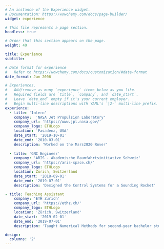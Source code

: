 ```yaml
---
# An instance of the Experience widget.
# Documentation: https://wowchemy.com/docs/page-builder/
widget: experience

# This file represents a page section.
headless: true

# Order that this section appears on the page.
weight: 40

title: Experience
subtitle:

# Date format for experience
#   Refer to https://wowchemy.com/docs/customization/#date-format
date_format: Jan 2006

# Experiences.
#   Add/remove as many `experience` items below as you like.
#   Required fields are `title`, `company`, and `date_start`.
#   Leave `date_end` empty if it's your current employer.
#   Begin multi-line descriptions with YAML's `|2-` multi-line prefix.
experience:
  - title: 'Intern'
    company:  'NASA Jet Propulsion Laboratory'
    company_url: 'https://www.jpl.nasa.gov/'
    company_logo: ETHLogo
    location: 'Pasadena, USA'
    date_start: '2019-10-01'
    date_end: '2010-03-01'
    description: 'Worked on the Mars2020 Rover'
        
  - title: 'GNC Engineer'
    company: 'ARIS - Akademische Raumfahrtsinitiative Schweiz'
    company_url: 'https://aris-space.ch/'
    company_logo: ETHLogo
    location: Zürich, Switzerland
    date_start: '2018-09-01'
    date_end: '2019-07-01'
    description: 'Designed the Control Systems for a Sounding Rocket'

- title: Teaching Assistant
    company: 'ETH Zürich' 
    company_url: 'https://ethz.ch/'
    company_logo: ETHLogo
    location: 'Zürich, Switzerland'
    date_start: '2019-02-01'
    date_end: '2019-07-01'
    description: 'Taught Numerical Methods for second-year bachelor students'

design:
  columns: '2'
---
```

